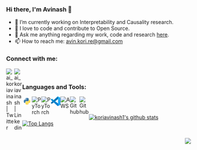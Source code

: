 ### Hi there, I'm Avinash 👋

- 🔭 I’m currently working on Interpretability and Causality research.
- 🌱 I love to code and contribute to Open Source.
- 💬 Ask me anything regarding my work, code and research [here](https://github.com/koriavinash1/koriavinash1/issues).
- 📫 How to reach me:  avin.kori.re@gmail.com


### Connect with me:

[<img align="left" alt="ai_koriavinash | Twitter" width="22px" src="https://www.vectorlogo.zone/logos/twitter/twitter-tile.svg" />](https://twitter.com/koriavinash001)
[<img align="left" alt="ai_koriavinash | Linkedin" width="22px" src="https://www.vectorlogo.zone/logos/linkedin/linkedin-tile.svg" />](https://www.linkedin.com/in/koriavinash1/)


<br />

### Languages and Tools:
<img align="left" alt="Python" width="26px" src="https://raw.githubusercontent.com/github/explore/80688e429a7d4ef2fca1e82350fe8e3517d3494d/topics/python/python.png" />
<img align="left" alt="PyTorch" width="26px" src="https://www.vectorlogo.zone/logos/pytorch/pytorch-icon.svg" />
<img align="left" alt="PyTorch" width="26px" src="https://www.vectorlogo.zone/logos/tensorflow/tensorflow-icon.svg" />
<img align="left" alt="Visual Studio Code" width="26px" src="https://raw.githubusercontent.com/github/explore/80688e429a7d4ef2fca1e82350fe8e3517d3494d/topics/visual-studio-code/visual-studio-code.png" />
<img align="left" alt="AWS" width="26px" src="https://www.vectorlogo.zone/logos/amazon_aws/amazon_aws-icon.svg" />
<img align="left" alt="Github" width="26px" src="https://www.vectorlogo.zone/logos/github/github-tile.svg" />
<img align="left" alt="Github" width="26px" src="https://www.vectorlogo.zone/logos/ubuntu/ubuntu-tile.svg" />

<br />
<br />

[![koriavinash1's github stats](https://github-readme-stats.vercel.app/api?username=koriavinash1&count_private=true&show_icons=true&line_height=21&show_icons=true&theme=vue)](https://github.com/koriavinash1)
[![Top Langs](https://github-readme-stats.vercel.app/api/top-langs/?username=koriavinash1&count_private=true&show_icons=true&layout=compact&theme=vue)](https://github.com/koriavinash1)

<br />

<img src="https://komarev.com/ghpvc/?username=koriavinash1&color=blue&style=flat-square" align="right" />
